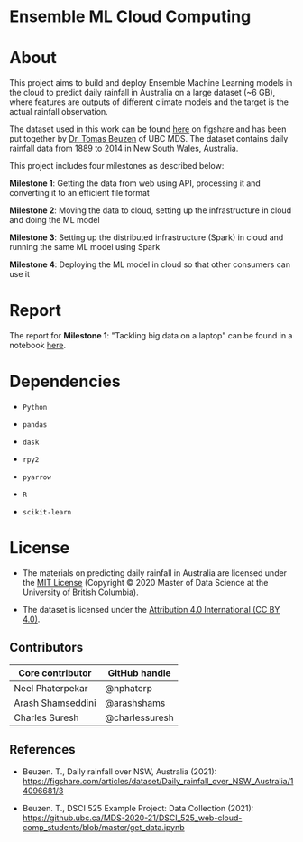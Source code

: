 # Ensemble ML Cloud Computing

# About

This project aims to build and deploy Ensemble Machine Learning models in the cloud to predict daily rainfall in Australia on a large dataset (~6 GB), where features are outputs of different climate models and the target is the actual rainfall observation.

The dataset used in this work can be found [here](https://figshare.com/articles/dataset/Daily_rainfall_over_NSW_Australia/14096681) on figshare and has been put together by [Dr. Tomas Beuzen](https://www.tomasbeuzen.com/) of UBC MDS. The dataset contains daily rainfall data from 1889 to 2014 in New South Wales, Australia. 

This project includes four milestones as described below:

**Milestone 1**: Getting  the data from web using API, processing it and converting it to an efficient file format

**Milestone 2**: Moving the data to cloud, setting up the infrastructure in cloud and doing the ML model

**Milestone 3**: Setting up the distributed infrastructure (Spark) in cloud and running the same ML model using Spark

**Milestone 4**: Deploying the ML model in cloud so that other consumers can use it

# Report

The report for **Milestone 1**: "Tackling big data on a laptop" can be found in a notebook [here](https://github.com/UBC-MDS/dsci_525_group12/tree/main/notebooks).

# Dependencies

- ` Python `

- ` pandas `

- ` dask `

- ` rpy2 `

- ` pyarrow `

- ` R `

- `scikit-learn`

# License

- The materials on predicting daily rainfall in Australia are licensed under the [MIT License](https://github.com/git/git-scm.com/blob/main/MIT-LICENSE.txt) (Copyright © 2020 Master of Data Science at the University of British Columbia).

- The dataset is licensed under the [Attribution 4.0 International (CC BY 4.0)](https://creativecommons.org/licenses/by/4.0/).

## Contributors

|  	 Core contributor| GitHub handle| 
|---------|---|
|  Neel Phaterpekar |  @nphaterp| 
|  Arash Shamseddini | @arashshams| 
|  Charles Suresh | @charlessuresh| 

## References

- Beuzen. T., Daily rainfall over NSW, Australia (2021): https://figshare.com/articles/dataset/Daily_rainfall_over_NSW_Australia/14096681/3

- Beuzen. T., DSCI 525 Example Project: Data Collection (2021): https://github.ubc.ca/MDS-2020-21/DSCI_525_web-cloud-comp_students/blob/master/get_data.ipynb
